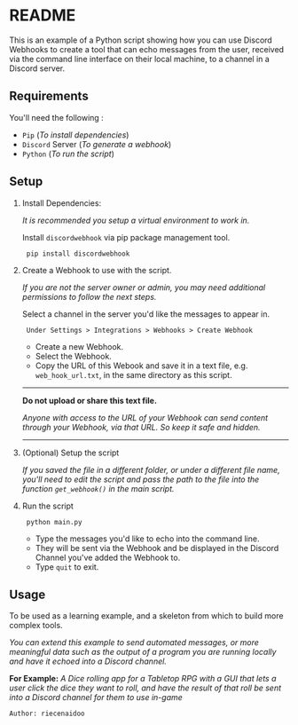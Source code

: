 # README

This is an example of a Python script showing how you can use Discord Webhooks to create a tool that can echo messages from the user, received via the command line interface on their local machine, to a channel in a Discord server.

## Requirements

You'll need the following :

- `Pip` (*To install dependencies*)
- `Discord` Server (*To generate a webhook*)
- `Python` (*To run the script*)

## Setup

1. Install Dependencies:

    *It is recommended you setup a virtual environment to work in.*

    Install `discordwebhook` via pip package management tool.

        pip install discordwebhook

2. Create a Webhook to use with the script.

    *If you are not the server owner or admin, you may need additional permissions to follow the next steps.*

    Select a channel in the server you'd like the messages to appear in.

        Under Settings > Integrations > Webhooks > Create Webhook

    - Create a new Webhook.
    - Select the Webhook.
    - Copy the URL of this Webook and save it in a text file, e.g. `web_hook_url.txt`, in the same directory as this script.

    ---  

    **Do not upload or share this text file.**

    *Anyone with access to the URL of your Webhook can send content through your Webhook, via that URL. So keep it safe and hidden.*

    ---

3. (Optional) Setup the script

    *If you saved the file in a different folder, or under a different file name, you'll need to edit the script and pass the path to the file into the function `get_webhook()` in the main script.*

4. Run the script

        python main.py

    - Type the messages you'd like to echo into the command line.
    - They will be sent via the Webhook and be displayed in the Discord Channel you've added the Webhook to.
    - Type `quit` to exit.

## Usage

To be used as a learning example, and a skeleton from which to build more complex tools.

*You can extend this example to send automated messages, or more meaningful data such as the output of a program you are running locally and have it echoed into a Discord channel.*

**For Example:**
*A Dice rolling app for a Tabletop RPG with a GUI that lets a user click the dice they want to roll, and have the result of that roll be sent into a Discord channel for them to use in-game*

    Author: riecenaidoo
